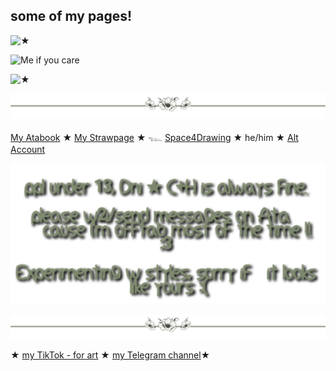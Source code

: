 ## some of my pages!


![★](https://github.com/BleedingCannibal/x/blob/df602b050c694cb3a6063a7c8a894ab9e729fcc4/tumblr_fa3f93ae7f47416bf6bb4ca86c632965_4484027f_1280.png)

![Me if you care](https://github.com/BleedingCannibal/x/blob/2a3c2c82216d6930a46f4ed5d8d5f27e9255c9a7/tumblr_8c9355a6e6c406877968849663f4ba22_8e75f178_1280.gif.webp)

![★](https://github.com/BleedingCannibal/x/blob/df602b050c694cb3a6063a7c8a894ab9e729fcc4/tumblr_fa3f93ae7f47416bf6bb4ca86c632965_4484027f_1280.png)





![★](https://github.com/BleedingCannibal/BleedingCannibal/blob/e6191e416ba95acd081f305c6c844d3be5868c6c/tumblr_611d011cf823488a7d607300a0aec026_b65e243a_1280.png)



[My Atabook](https://bleedingcannibal.atabook.org/)   ★  [My Strawpage](https://donk3yssxxxx.straw.page/)   ★    𓆊  [Space4Drawing](https://drawingspacee.straw.page/)
★ he/him ★ [Alt Account](https://github.com/STERNEN-KIND)


![★](https://github.com/BleedingCannibal/BleedingCannibal/blob/4a4235c2f78e5cb33f14ec40ed61521d36a7423e/Titelloses%20305_20250118121457.png)




![★](https://github.com/BleedingCannibal/BleedingCannibal/blob/e6191e416ba95acd081f305c6c844d3be5868c6c/tumblr_611d011cf823488a7d607300a0aec026_b65e243a_1280.png)


★ [my TikTok - for art](https://www.tiktok.com/@donk3ysss?_t=ZG-8tvxTh7M2rY&_r=1) ★
[my Telegram channel](t.me/m0zartkugeln)★


